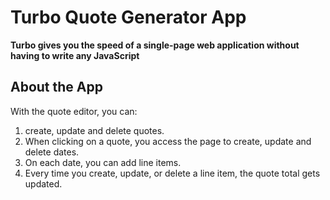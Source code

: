 # Turbo Quote Generator App

**Turbo gives you the speed of a single-page web application without having to write any JavaScript**

## About the App
With the quote editor, you can:
1. create, update and delete quotes.
2. When clicking on a quote, you access the page to create, update and delete dates. 
3. On each date, you can add line items. 
4. Every time you create, update, or delete a line item, the quote total gets updated.
